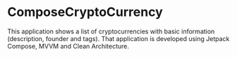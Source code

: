 # ComposeCryptoCurrency
 This application shows a list of cryptocurrencies with basic information (description, founder and tags). That application is developed using Jetpack Compose, MVVM and Clean Architecture.
